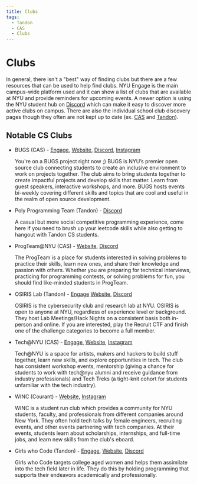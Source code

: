 ```yaml
---
title: Clubs
tags:
  - Tandon
  - CAS
  - Clubs
---
```


# Clubs

In general, there isn't a "best" way of finding clubs but there are a few resources that can be used to help find clubs. NYU Engage is the main campus-wide platform used and it can show a list of clubs that are available at NYU and provide reminders for upcoming events. A newer option is using the NYU student hub on [Discord](https://discord.com/student-hubs) which can make it easy to discover more active clubs on campus. There are also the individual school club discovery pages though they often are not kept up to date (ex. [CAS](https://nyucassc.com/cas-clubs) and [Tandon](https://engineering.nyu.edu/life-tandon/student-life/student-organizations)).

## Notable CS Clubs

- BUGS (CAS) - [Engage](https://engage.nyu.edu/organization/bugs-open-source-at-nyu), [Website](https://www.bugsnyu.com/), [Discord](https://discord.gg/75jgtXy7rz), [Instagram](https://www.instagram.com/nyubugs/)

    You're on a BUGS project right now ;) BUGS is NYU’s premier open source club connecting students to create an inclusive environment to work on projects together. The club aims to bring students together to create impactful projects and develop skills that matter. Learn from guest speakers, interactive workshops, and more. BUGS hosts events bi-weekly covering different skills and topics that are cool and useful in the realm of open source development. 
   
- Poly Programming Team (Tandon) - [Discord](https://discord.gg/mDd3TTmzAT)

    A casual but more social competitive programming experience, come here if you need to brush up your leetcode skills while also getting to hangout with Tandon CS students.

- ProgTeam@NYU (CAS) - [Website](https://cs.nyu.edu/acm/progteam/), [Discord](https://discord.gg/SFeawGptjJ)

    The ProgTeam is a place for students interested in solving problems to practice their skills, learn new ones, and share their knowledge and passion with others. Whether you are preparing for technical interviews, practicing for programming contests, or solving problems for fun, you should find like-minded students in ProgTeam.

- OSIRIS Lab (Tandon) - [Engage](https://engage.nyu.edu/organization/cyber-security-club) [Website](https://osiris.cyber.nyu.edu/), [Discord](https://discord.gg/7RcrQrYQYD)

    OSIRIS is the cybersecurity club and research lab at NYU. OSIRIS is open to anyone at NYU, regardless of experience level or background. They host Lab Meetings/Hack Nights on a consistent basis both in-person and online. If you are interested, play the Recruit CTF and finish one of the challenge categories to become a full member. 

- Tech@NYU (CAS) - [Engage](https://engage.nyu.edu/organization/tech-at-nyu-all-university), [Website](https://techatnyu.org/), [Instagram](https://www.instagram.com/techatnyu/)

    Tech@NYU is a space for artists, makers and hackers to build stuff together, learn new skills, and explore opportunities in tech. The club has consistent workshop events, mentorship (giving a chance for students to work with tech@nyu alumni and receive guidance from industry professionals) and Tech Treks (a tight-knit cohort for students unfamiliar with the tech industry).

- WINC (Courant) - [Website](https://nyuwinc.org/), [Instagram](https://www.instagram.com/nyuwinc/)

    WINC is a student run club which provides a community for NYU students, faculty, and professionals from different companies around New York. They often hold tech talks by female engineers, recruiting events, and other events partnering with tech companies. At their events, students learn about scholarships, internships, and full-time jobs, and learn new skills from the club's eboard. 

- Girls who Code (Tandon) - [Engage](https://engage.nyu.edu/organization/girlswhocode), [Website](https://sites.google.com/nyu.edu/nyugwc/home), [Discord](https://discord.com/invite/WcErFWFTTX)

    Girls who Code targets college aged women and helps them assimilate into the tech field later in life. They do this by holding programming that supports their endeavors academically and professionally.
